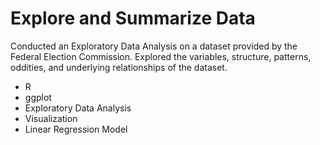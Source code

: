 # Explore and Summarize Data

Conducted an Exploratory Data Analysis on a dataset provided by the Federal Election Commission. Explored the variables, structure, patterns, oddities, and underlying relationships of the dataset. 

* R
* ggplot
* Exploratory Data Analysis
* Visualization
* Linear Regression Model
